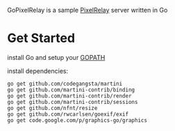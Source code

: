 GoPixelRelay is a sample [PixelRelay](http://pixelrelay.com) server written in Go

# Get Started #

install Go and setup your [GOPATH](http://golang.org/doc/code.html#GOPATH)

install dependencies:

    go get github.com/codegangsta/martini
    go get github.com/martini-contrib/binding
    go get github.com/martini-contrib/render
    go get github.com/martini-contrib/sessions
    go get github.com/nfnt/resize
    go get github.com/rwcarlsen/goexif/exif
    go get code.google.com/p/graphics-go/graphics